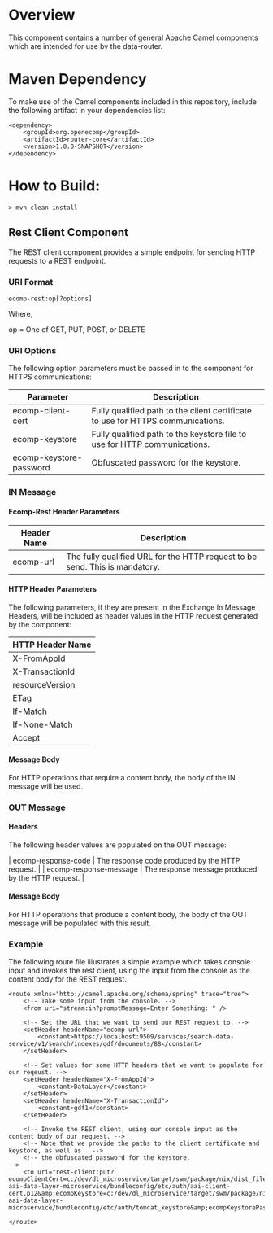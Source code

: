 # Overview
This component contains a number of general Apache Camel components which are intended for use by the data-router.

# Maven Dependency
To make use of the Camel components included in this repository, include the following artifact in your dependencies list:

    <dependency>
        <groupId>org.openecomp</groupId>
        <artifactId>router-core</artifactId>
        <version>1.0.0-SNAPSHOT</version>
    </dependency>
  
# How to Build:

    > mvn clean install
    

## Rest Client Component

The REST client component provides a simple endpoint for sending HTTP requests to a REST endpoint.

### URI Format
    ecomp-rest:op[?options]
    
Where,

op = One of GET, PUT, POST, or DELETE
    
### URI Options
The following option parameters must be passed in to the component for HTTPS communications:

| Parameter | Description |
| --------- | ----------- |
| ecomp-client-cert | Fully qualified path to the client certificate to use for HTTPS communications. |
| ecomp-keystore | Fully qualified path to the keystore file to use for HTTP communications. |
| ecomp-keystore-password | Obfuscated password for the keystore. |

### IN Message

#### Ecomp-Rest Header Parameters
| Header Name | Description |
| ----------- | ----------- |
| ecomp-url | The fully qualified URL for the HTTP request to be send.  This is mandatory. |

#### HTTP Header Parameters
The following parameters, if they are present in the Exchange In Message Headers, will be included as header values 
in the HTTP request generated by the component:

| HTTP Header Name |
| ---------------- |
| X-FromAppId | 
| X-TransactionId |
| resourceVersion |
| ETag |
| If-Match |
| If-None-Match |
| Accept |

#### Message Body
For HTTP operations that require a content body, the body of the IN message will be used.

### OUT Message

#### Headers
The following header values are populated on the OUT message:

| ecomp-response-code | The response code produced by the HTTP request. |
| ecomp-response-message | The response message produced by the HTTP request. |

#### Message Body
For HTTP operations that produce a content body, the body of the OUT message will be populated with this result.

### Example

The following route file illustrates a simple example which takes console input and invokes the rest client, using the input from the
console as the content body for the REST request.


    <route xmlns="http://camel.apache.org/schema/spring" trace="true">
        <!-- Take some input from the console. -->
        <from uri="stream:in?promptMessage=Enter Something: " />
 
        <!-- Set the URL that we want to send our REST request to. -->
        <setHeader headerName="ecomp-url">
            <constant>https://localhost:9509/services/search-data-service/v1/search/indexes/gdf/documents/88</constant>
        </setHeader>
        
        <!-- Set values for some HTTP headers that we want to populate for our reqeust. -->
        <setHeader headerName="X-FromAppId">
            <constant>DataLayer</constant>
        </setHeader>
        <setHeader headerName="X-TransactionId">
            <constant>gdf1</constant>
        </setHeader>
        
        <!-- Invoke the REST client, using our console input as the content body of our request. -->
        <!-- Note that we provide the paths to the client certificate and keystore, as well as   -->
        <!-- the obfuscated password for the keystore.                                           -->  
        <to uri="rest-client:put?ecompClientCert=c:/dev/dl_microservice/target/swm/package/nix/dist_files/opt/app/ajsc-aai-data-layer-microservice/bundleconfig/etc/auth/aai-client-cert.p12&amp;ecompKeystore=c:/dev/dl_microservice/target/swm/package/nix/dist_files/opt/app/ajsc-aai-data-layer-microservice/bundleconfig/etc/auth/tomcat_keystore&amp;ecompKeystorePassword=70c87528c88dcd9f9c2558d30e817868"/>
  <to uri="stream:out" />
  
    </route> 

